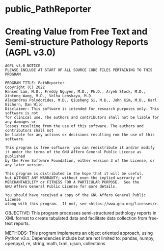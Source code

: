 # public_PathReporter
Creating Value from Free Text and Semi-structure Pathology Reports (AGPL v3.0)
=============================================================================================
    AGPL v3.0 NOTICE
    PLEASE INCLUDE AT START OF ALL SOURCE CODE FILES PERTAINING TO THIS PROGRAM

    PROGRAM TITLE: PathReporter
    Copyright (C) 2022
    Hansen Lam, M.D., Freddy Nguyen, M.D., Ph.D., Aryeh Stock, M.D., Xintong Wang, M.D., Volha Lenskaya, M.D.
    Alexandros Polydorides, M.D., Qiusheng Si, M.D., John Kim, M.D., Karl Eichorn, Dan Wild
    Disclaimer: This software is intended for research purposes only. This software is not
    for clinical use. The authors and contributors shall not be liable for any damages or
    losses resulting from the use of this software. The authors and contributors shall not 
    be liable for any actions or decisions resulting rom the use of this software.
    
    This program is free software: you can redistribute it and/or modify
    it under the terms of the GNU Affero General Public License as published
    by the Free Software Foundation, either version 3 of the License, or
    any later version.

    This program is distributed in the hope that it will be useful,
    but WITHOUT ANY WARRANTY; without even the implied warranty of
    MERCHANTABILITY or FITNESS FOR A PARTICULAR PURPOSE.  See the
    GNU Affero General Public License for more details.

    You should have received a copy of the GNU Affero General Public License
    along with this program.  If not, see <https://www.gnu.org/licenses/>.


OBJECTIVE:
This program processes semi-structured pathology reports in XML format to create tabulated data and
facilitate data collection from free-text reports. 

METHODS:
This program implements an object oriented approach, using Python v3.x. Dependencies include but are
not limited to:
pandas, numpy, openpyxl, re, string, math, lxml, ujson, collections
